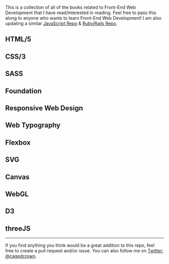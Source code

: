This is a collection of all of the books related to Front-End Web Development that I have read/interested in reading. Feel free to pass this along to anyone who wants to learn Front-End Web Development! I am also updating a similar [JavaScript Repo](https://github.com/javascript-books) & [Ruby/Rails Repo](https://github.com/cagedcrown/ruby-books).

## HTML/5

## CSS/3

## SASS

## Foundation

## Responsive Web Design

## Web Typography

## Flexbox

## SVG

## Canvas

## WebGL

## D3

## threeJS

---

If you find anything you think would be a great addition to this repo, feel free to create a pull request and/or issue. You can also follow me on [Twitter: @cagedcrown](http://twitter.com/cagedcrown).
